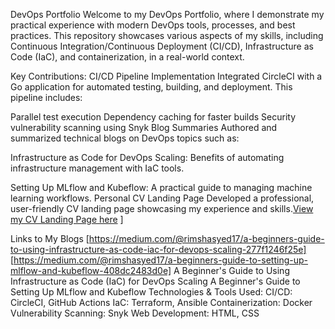DevOps Portfolio
Welcome to my DevOps Portfolio, where I demonstrate my practical experience with modern DevOps tools, processes, and best practices. This repository showcases various aspects of my skills, including Continuous Integration/Continuous Deployment (CI/CD), Infrastructure as Code (IaC), and containerization, in a real-world context.

Key Contributions:
CI/CD Pipeline Implementation
Integrated CircleCI with a Go application for automated testing, building, and deployment. This pipeline includes:

Parallel test execution
Dependency caching for faster builds
Security vulnerability scanning using Snyk
Blog Summaries
Authored and summarized technical blogs on DevOps topics such as:

Infrastructure as Code for DevOps Scaling: Benefits of automating infrastructure management with IaC tools.

Setting Up MLflow and Kubeflow: A practical guide to managing machine learning workflows.
Personal CV Landing Page
Developed a professional, user-friendly CV landing page showcasing my experience and skills.[View my CV Landing Page here](https://github.com/rimshasd1/DevOps-Course-2024/blob/main/index.html)
]

Links to My Blogs
[https://medium.com/@rimshasyed17/a-beginners-guide-to-using-infrastructure-as-code-iac-for-devops-scaling-277f1246f25e]
[https://medium.com/@rimshasyed17/a-beginners-guide-to-setting-up-mlflow-and-kubeflow-408dc2483d0e]
A Beginner's Guide to Using Infrastructure as Code (IaC) for DevOps Scaling
A Beginner's Guide to Setting Up MLflow and Kubeflow
Technologies & Tools Used:
CI/CD: CircleCI, GitHub Actions
IaC: Terraform, Ansible
Containerization: Docker
Vulnerability Scanning: Snyk
Web Development: HTML, CSS
